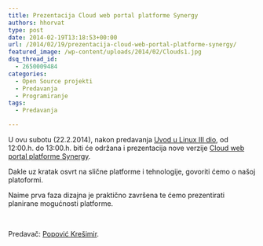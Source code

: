 ```yaml
---
title: Prezentacija Cloud web portal platforme Synergy
authors: hhorvat
type: post
date: 2014-02-19T13:18:53+00:00
url: /2014/02/19/prezentacija-cloud-web-portal-platforme-synergy/
featured_image: /wp-content/uploads/2014/02/Clouds1.jpg
dsq_thread_id:
  - 2650009484
categories:
  - Open Source projekti
  - Predavanja
  - Programiranje
tags:
  - Predavanja

---
```

U ovu subotu (22.2.2014), nakon predavanja [Uvod u Linux III dio][1], od 12:00.h. do 13:00.h. biti će održana i prezentacija nove verzije [Cloud web portal platforme Synergy][2].

Dakle uz kratak osvrt na slične platforme i tehnologije, govoriti ćemo o našoj platoformi.

Naime prva faza dizajna je praktično završena te ćemo prezentirati planirane mogućnosti platforme.

&nbsp;

Predavač: [Popović Krešimir][3].

&nbsp;

 [1]: https://www.opensource-osijek.org/wordpress/events/predavanje-uvod-u-linux-iii-dio/ "Predavanje: Uvod u Linux III dio"
 [2]: https://www.opensource-osijek.org/wordpress/razvoj-cloud-web-portal-platforme-synergy/ "Razvoj cloud web portal platforme Synergy"
 [3]: https://www.opensource-osijek.org/wordpress/o-nama/kresimir-popovic/ "Krešimir Popović"